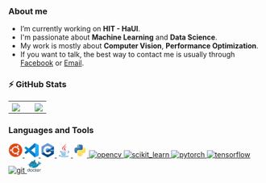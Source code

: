 <!-- [![Header](./img/header-readme.png "Header")](#) -->

### About me
- I’m currently working on **HIT - HaUI**.
- I'm passionate about **Machine Learning** and **Data Science**.
- My work is mostly about **Computer Vision**, **Performance Optimization**.
- If you want to talk, the best way to contact me is usually through [Facebook](https://www.facebook.com/profile.php?id=100015560746629) or [Email](mailto:daodam827@gmail.com).

### ⚡ GitHub Stats
<table>
<tr>
  <td width="60%">
    <a href="#">
      <img align="center" src="https://github-readme-stats.vercel.app/api?username=aidendam&show_icons=true&theme=vue&include_all_commits=true&hide_border=true" >
    </a>
  </td>
  <td width="40%">
    <a href="#"> 
      <img align="center" src="https://github-readme-stats.vercel.app/api/top-langs/?username=aidendam&theme=vue&layout=compact&hide_border=true" >
    </a>
  </td>
</tr>
<table>

### Languages and Tools
<p align="left">
  <a href="https://ubuntu.com/" target="_blank"> 
    <img src="https://raw.githubusercontent.com/devicons/devicon/master/icons/ubuntu/ubuntu-plain.svg" alt="cplusplus" width="28" height="28" > 
  </a> 
  <a href="https://code.visualstudio.com/" target="_blank">
    <img src="https://raw.githubusercontent.com/devicons/devicon/master/icons/vscode/vscode-original.svg" alt="Visual Studio Code" width="28" height="28" >
  </a>
  <a href="https://www.w3schools.com/cpp/" target="_blank"> 
    <img src="https://raw.githubusercontent.com/devicons/devicon/master/icons/cplusplus/cplusplus-original.svg" alt="cplusplus" width="28" height="28" > 
  </a> 
  <a href="https://www.w3schools.com/java/" target="_blank"> 
    <img src="https://raw.githubusercontent.com/devicons/devicon/master/icons/java/java-original.svg" alt="c" width="28" height="28" > 
  </a> 
  <a href="https://www.w3schools.com/python/" target="_blank"> 
    <img src="https://raw.githubusercontent.com/devicons/devicon/master/icons/python/python-original.svg" alt="python" width="28" height="28" > 
  </a> 
  <a href="https://pytorch.org/" target="_blank"> 
    <img src="https://www.vectorlogo.zone/logos/opencv/opencv-icon.svg" alt="opencv" width="28" height="28" > 
  </a> 
  <a href="https://scikit-learn.org/" target="_blank" rel="noreferrer"> 
    <img src="https://upload.wikimedia.org/wikipedia/commons/0/05/Scikit_learn_logo_small.svg" alt="scikit_learn" width="28" height="28">
  </a> 
  <a href="https://opencv.org/" target="_blank"> 
    <img src="https://www.vectorlogo.zone/logos/pytorch/pytorch-icon.svg" alt="pytorch" width="28" height="28" >
  </a> 
  <a href="https://www.tensorflow.org" target="_blank"> 
    <img src="https://www.vectorlogo.zone/logos/tensorflow/tensorflow-icon.svg" alt="tensorflow" width="28" height="28" > 
  </a>
  <a href="https://git-scm.com/" target="_blank"> 
    <img src="https://www.vectorlogo.zone/logos/git-scm/git-scm-icon.svg" alt="git" width="28" height="28" > 
  </a>
  <a href="https://www.docker.com/" target="_blank" rel="noreferrer"> 
    <img src="https://raw.githubusercontent.com/devicons/devicon/master/icons/docker/docker-original-wordmark.svg" alt="docker" width="28" height="28" > 
  </a> 
</p>